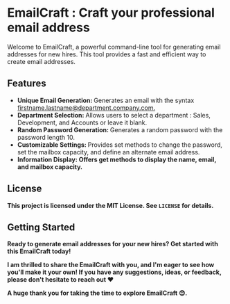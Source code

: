 <h1> EmailCraft : Craft your professional email address </h1>

<p> Welcome to EmailCraft, a powerful command-line tool for generating email addresses for new hires. This tool provides a fast and efficient way to create email addresses.</p>

<h2>Features</h2>
<ul> 
 <li><b> Unique Email Generation: </b> Generates an email with the syntax <u>firstname.lastname@department.company.com. </u></li> 
 <li><b> Department Selection: </b> Allows users to select a department : Sales, Development, and Accounts or leave it blank. </li> 
 <li><b> Random Password Generation: </b> Generates a random password with the password length 10. </li> 
 <li><b> Customizable Settings: </b> Provides set methods to change the password, set the mailbox capacity, and define an alternate email address. </li> 
 <li><b> Information Display: <b> Offers get methods to display the name, email, and mailbox capacity. </li> 
</ul>

## License

This project is licensed under the MIT License. See `LICENSE` for details.

<h2> Getting Started </h2> 
<p>Ready to generate email addresses for your new hires? Get started with this EmailCraft today! </p> 

I am thrilled to share the EmailCraft with you, and I'm eager to see how you'll make it your own! If you have any suggestions, ideas, or feedback, please don't hesitate to reach out ❤️</p> A huge thank you for taking the time to explore EmailCraft 😊.
